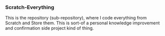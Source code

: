 ### Scratch-Everything


This is the repository (sub-repository), where I code everything from Scratch and Store them. This is sort-of a personal knowledge improvement and confirmation side project kind of thing. 
